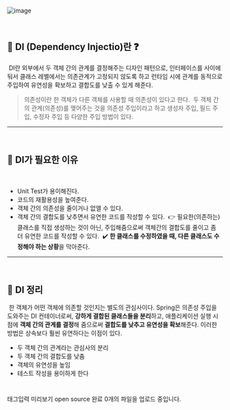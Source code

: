 ![image](https://user-images.githubusercontent.com/96826217/210366370-fd7a1187-0973-48b8-ad33-2e909a657154.png)

​
## **🔎 DI (Dependency Injectio)란 ❓**
​
DI란 외부에서 두 객체 간의 관계를 결정해주는 디자인 패턴으로, 인터페이스를 사이에 둬서 클래스 레벨에서는 의존관계가 고정되지 않도록 하고 런타임 시에 관계를 동적으로 주입하여 유연성을 확보하고 결합도를 낮출 수 있게 해준다.
​
> 의존성이란 한 객체가 다른 객체를 사용할 때 의존성이 있다고 한다.
​
두 객체 간의 관계(의존성)를 맺어주는 것을 의존성 주입이라고 하고 생성자 주입, 필드 주입, 수정자 주입 등 다양한 주입 방법이 있다.
​
---
​
## **🔎 DI가 필요한 이유**
​
-   Unit Test가 용이해진다.
-   코드의 재활용성을 높여준다.
-   객체 간의 의존성을 줄이거나 없앨 수 있다.
-   객체 간의 결합도를 낮추면서 유연한 코드를 작성할 수 있다.
​
👉 필요한(의존하는) 클래스를 직접 생성하는 것이 아닌, 주입해줌으로써 객체간의 결합도를 줄이고 좀 더 유연한 코드를 작성할 수 있다.
​
✔️ **한 클래스를 수정하였을 때, 다른 클래스도 수정해야 하는 상황**을 막아준다.
​
---
​
## **🔎 DI 정리**
​
한 객체가 어떤 객체에 의존할 것인지는 별도의 관심사이다. Spring은 의존성 주입을 도와주는 DI 컨테이너로써, **강하게 결합된 클래스들을 분리**하고, 애플리케이션 실행 시점에 **객체 간의 관계를 결정**해 줌으로써 **결합도를 낮추고 유연성을 확보**해준다. 이러한 방법은 상속보다 훨씬 유연하다는 이점이 있다.
​
-   두 객체 간의 관계라는 관심사의 분리
-   두 객체 간의 결합도를 낮춤
-   객체의 유연성을 높임
-   테스트 작성을 용이하게 한다
#
태그입력
미리보기
open source
완료
0개의 파일을 업로드 중입니다.
